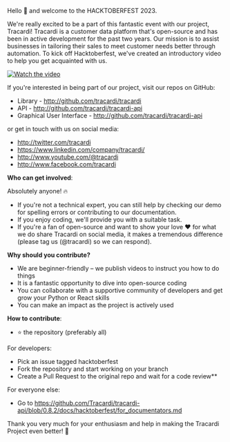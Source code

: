 Hello 👋 and welcome to the HACKTOBERFEST 2023.

We're really excited to be a part of this fantastic event with our project, Tracardi!
Tracardi is a customer data platform that's open-source and has been in active development for the past two years. Our
mission is to assist businesses in tailoring their sales to meet customer needs better through automation. To kick off
Hacktoberfest, we've created an introductory video to help you get acquainted with us.

[![Watch the video](https://img.youtube.com/vi/fnxYYUVjYbI/maxresdefault.jpg)](https://youtu.be/fnxYYUVjYbI)

If you're interested in being part of our project, visit our repos on GitHub:

* Library - http://github.com/tracardi/tracardi
* API - http://github.com/tracardi/tracardi-api
* Graphical User Interface - http://github.com/tracardi/tracardi-api

or get in touch with us on social media:

* http://twitter.com/tracardi
* https://www.linkedin.com/company/tracardi/
* http://www.youtube.com/@tracardi
* http://www.facebook.com/tracardi

**Who can get involved**:

Absolutely anyone! 🔥

- If you're not a technical expert, you can still help by checking our demo for spelling errors or contributing to our
  documentation.
- If you enjoy coding, we'll provide you with a suitable task.
- If you're a fan of open-source and want to show your love ❤️ for what we do share Tracardi on social media, it makes a tremendous
  difference (please tag us (@tracardi) so we can respond).

**Why should you contribute?**

- We are beginner-friendly – we publish videos to instruct you how to do things
- It is a fantastic opportunity to dive into open-source coding
- You can collaborate with a supportive community of developers and get grow your Python or React skills
- You can make an impact as the project is actively used

**How to contribute**:

- ⭐ the repository (preferably all)

For developers:

- Pick an issue tagged hacktoberfest
- Fork the repository and start working on your branch
- Create a Pull Request to the original repo and wait for a code review**

For everyone else:

- Go to https://github.com/Tracardi/tracardi-api/blob/0.8.2/docs/hacktoberfest/for_documentators.md

Thank you very much for your enthusiasm and help in making the Tracardi Project even better! 🚀 

